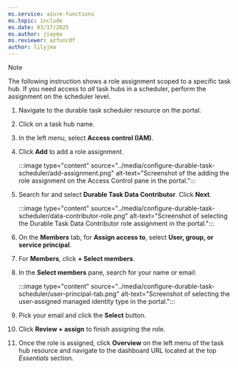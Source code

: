```yaml
---
ms.service: azure-functions
ms.topic: include
ms.date: 03/17/2025
ms.author: jiayma
ms.reviewer: azfuncdf
author: lilyjma
---
```


> [!NOTE] 
> The following instruction shows a role assignment scoped to a specific task hub. If you need access to *all* task hubs in a scheduler, perform the assignment on the scheduler level. 

1. Navigate to the durable task scheduler resource on the portal. 

1. Click on a task hub name.

1. In the left menu, select **Access control (IAM)**.

1. Click **Add** to add a role assignment.

    :::image type="content" source="../media/configure-durable-task-scheduler/add-assignment.png" alt-text="Screenshot of the adding the role assignment on the Access Control pane in the portal.":::

1. Search for and select **Durable Task Data Contributor**. Click **Next**.

    :::image type="content" source="../media/configure-durable-task-scheduler/data-contributor-role.png" alt-text="Screenshot of selecting the Durable Task Data Contributor role assignment in the portal.":::

1. On the **Members** tab, for **Assign access to**, select **User, group, or service principal**.

1. For **Members**, click **+ Select members**.

1. In the **Select members** pane, search for your name or email: 

    :::image type="content" source="../media/configure-durable-task-scheduler/user-principal-tab.png" alt-text="Screenshot of selecting the user-assigned managed identity type in the portal.":::

1. Pick your email and click the **Select** button.

1. Click **Review + assign** to finish assigning the role. 

1. Once the role is assigned, click **Overview** on the left menu of the task hub resource and navigate to the dashboard URL located at the top *Essentials* section. 


